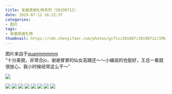 ```yaml
---
title: 发酱感谢礼物系列（20190712）
date: 2019-07-12 16:22:37
categories:
- 图片
tags:
- 发酱感谢礼物
thumbnail: https://cdn.chenyifaer.com/photos/gifts/201907/20190712/IMG_6824.JPG
---
```


图片来自于<a href="https://weibo.com/p/1005051720171447" target="_blank">quanmmmmm</a><br/>​​​​​​​​​ ​​​“十分美貌，非常合jo，谢谢冒冒的仙女高跟还～～小编说的也挺好，王总一看就很放心，我小时候经常这么干～”

![](https://cdn.chenyifaer.com/photos/gifts/201907/20190712/IMG_6824.JPG)

<!--more-->

![](https://cdn.chenyifaer.com/photos/gifts/201907/20190712/IMG_6825.JPG)
![](https://cdn.chenyifaer.com/photos/gifts/201907/20190712/IMG_6826.JPG)
![](https://cdn.chenyifaer.com/photos/gifts/201907/20190712/IMG_6827.JPG)
![](https://cdn.chenyifaer.com/photos/gifts/201907/20190712/IMG_6828.JPG)
![](https://cdn.chenyifaer.com/photos/gifts/201907/20190712/IMG_6829.JPG)
![](https://cdn.chenyifaer.com/photos/gifts/201907/20190712/IMG_6830.JPG)
![](https://cdn.chenyifaer.com/photos/gifts/201907/20190712/IMG_6831.JPG)
![](https://cdn.chenyifaer.com/photos/gifts/201907/20190712/IMG_6832.JPG)
